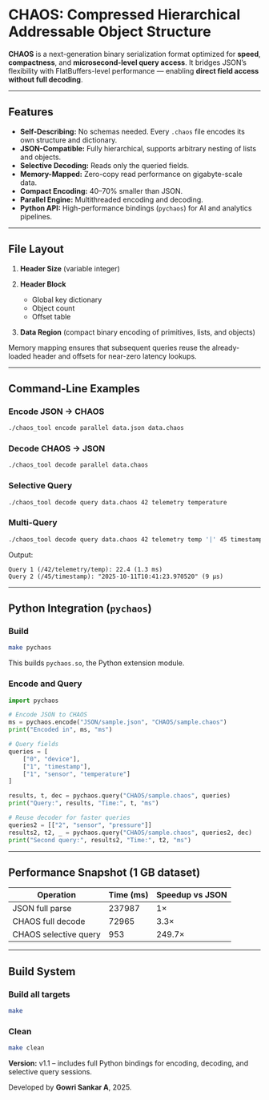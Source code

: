 # CHAOS: Compressed Hierarchical Addressable Object Structure

**CHAOS** is a next-generation binary serialization format optimized for **speed**, **compactness**, and **microsecond-level query access**.
It bridges JSON’s flexibility with FlatBuffers-level performance — enabling **direct field access without full decoding**.

---

## Features

* **Self-Describing:** No schemas needed. Every `.chaos` file encodes its own structure and dictionary.
* **JSON-Compatible:** Fully hierarchical, supports arbitrary nesting of lists and objects.
* **Selective Decoding:** Reads only the queried fields.
* **Memory-Mapped:** Zero-copy read performance on gigabyte-scale data.
* **Compact Encoding:** 40–70% smaller than JSON.
* **Parallel Engine:** Multithreaded encoding and decoding.
* **Python API:** High-performance bindings (`pychaos`) for AI and analytics pipelines.

---

## File Layout

1. **Header Size** (variable integer)
2. **Header Block**

   * Global key dictionary
   * Object count
   * Offset table
3. **Data Region** (compact binary encoding of primitives, lists, and objects)

Memory mapping ensures that subsequent queries reuse the already-loaded header and offsets for near-zero latency lookups.

---

## Command-Line Examples

### Encode JSON → CHAOS

```bash
./chaos_tool encode parallel data.json data.chaos
```

### Decode CHAOS → JSON

```bash
./chaos_tool decode parallel data.chaos
```

### Selective Query

```bash
./chaos_tool decode query data.chaos 42 telemetry temperature
```

### Multi-Query

```bash
./chaos_tool decode query data.chaos 42 telemetry temp '|' 45 timestamp
```

Output:

```
Query 1 (/42/telemetry/temp): 22.4 (1.3 ms)
Query 2 (/45/timestamp): "2025-10-11T10:41:23.970520" (9 µs)
```

---

## Python Integration (`pychaos`)

### Build

```bash
make pychaos
```

This builds `pychaos.so`, the Python extension module.

### Encode and Query

```python
import pychaos

# Encode JSON to CHAOS
ms = pychaos.encode("JSON/sample.json", "CHAOS/sample.chaos")
print("Encoded in", ms, "ms")

# Query fields
queries = [
    ["0", "device"],
    ["1", "timestamp"],
    ["1", "sensor", "temperature"]
]

results, t, dec = pychaos.query("CHAOS/sample.chaos", queries)
print("Query:", results, "Time:", t, "ms")

# Reuse decoder for faster queries
queries2 = [["2", "sensor", "pressure"]]
results2, t2, _ = pychaos.query("CHAOS/sample.chaos", queries2, dec)
print("Second query:", results2, "Time:", t2, "ms")
```

---

## Performance Snapshot (1 GB dataset)

| Operation             | Time (ms) | Speedup vs JSON |
| --------------------- | --------- | --------------- |
| JSON full parse       | 237987    | 1×              |
| CHAOS full decode     | 72965     | 3.3×            |
| CHAOS selective query | 953       | 249.7×          |

---

## Build System

### Build all targets

```bash
make
```

### Clean

```bash
make clean
```

**Version:** v1.1 – includes full Python bindings for encoding, decoding, and selective query sessions.

Developed by **Gowri Sankar A**, 2025.
